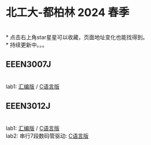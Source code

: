 # 北工大-都柏林 2024 春季

<br> * 点击右上角star星星可以收藏，页面地址变化也能找得到。
<br> * 持续更新中。。。
<br>

## EEEN3007J
<br> lab1: [汇编版](./C8051F/Lab1/key2led_asm.asm) / [C语言版](./C8051F/Lab1/key2led_c.c)

## EEEN3012J
<br> lab1: [汇编版](./C8051F/Lab1/key2led_asm.asm) / [C语言版](./C8051F/Lab1/key2led_c.c)
<br> lab2: 串行7段数码管驱动: [C语言版](./C8051F/Serial7Seg/SPI_7Seg.c)
